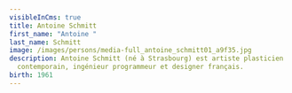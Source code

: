 ```yaml
---
visibleInCms: true
title: Antoine Schmitt
first_name: "Antoine "
last_name: Schmitt
image: /images/persons/media-full_antoine_schmitt01_a9f35.jpg
description: Antoine Schmitt (né à Strasbourg) est artiste plasticien
  contemporain, ingénieur programmeur et designer français.
birth: 1961
---
```

